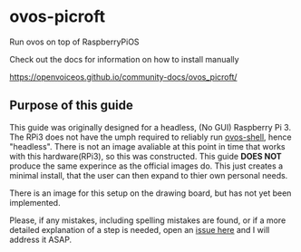 # ovos-picroft

Run ovos on top of RaspberryPiOS

Check out the docs for information on how to install manually

https://openvoiceos.github.io/community-docs/ovos_picroft/

## Purpose of this guide

This guide was originally designed for a headless, (No GUI) Raspberry Pi 3.  The RPi3 does not have the umph required to reliably run [ovos-shell](https://github.com/OpenVoiceOS/ovos-shell), hence "headless".  There is not an image avaliable at this point in time that works with this hardware(RPi3), so this was constructed.  This guide <strong>DOES NOT</strong> produce the same experince as the official images do.  This just creates a minimal install, that the user can then expand to thier own personal needs.

There is an image for this setup on the drawing board, but has not yet been implemented.

Please, if any mistakes, including spelling mistakes are found, or if a more detailed explanation of a step is needed, open an [issue here](https://github.com/OpenVoiceOS/ovos-picroft/issues) and I will address it ASAP.
